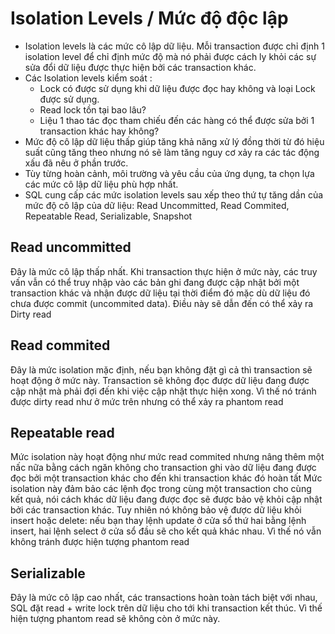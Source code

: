 # Isolation Levels / Mức độ độc lập
+ Isolation levels là các mức cô lập dữ liệu. Mỗi transaction được chỉ định 1 isolation level để chỉ định mức độ mà nó phải được cách ly khỏi các sự sửa đổi dữ liệu được thực hiện bởi các transaction khác.
+ Các Isolation levels kiểm soát :
  + Lock có được sử dụng khi dữ liệu được đọc hay không và loại Lock được sử dụng.
  + Read lock tồn tại bao lâu?
  + Liệu 1 thao tác đọc tham chiếu đến các hàng có thể được sửa bởi 1 transaction khác hay không?
+ Mức độ cô lập dữ liệu thấp giúp tăng khả năng xử lý đồng thời từ đó hiệu suất cũng tăng theo nhưng nó sẽ làm tăng nguy cơ xảy ra các tác động xấu đã nêu ở phần trước.
+ Tùy từng hoàn cảnh, môi trường và yêu cầu của ứng dụng, ta chọn lựa các mức cô lập dữ liệu phù hợp nhất.
+ SQL cung cấp các mức isolation levels sau xếp theo thứ tự tăng dần của mức độ cô lập của dữ liệu: Read Uncommitted, Read Commited, Repeatable Read, Serializable, Snapshot

## Read uncommitted

Đây là mức cô lập thấp nhất. Khi transaction thực hiện ở mức này, các truy vấn vẫn có thể truy nhập vào các bản ghi đang được cập nhật bởi một transaction khác và nhận được dữ liệu tại thời điểm đó mặc dù dữ liệu đó chưa được commit (uncommited data). Điều này sẽ dẫn đến có thể xảy ra Dirty read

## Read commited

Đây là mức isolation mặc định, nếu bạn không đặt gì cả thì transaction sẽ hoạt động ở mức này. Transaction sẽ không đọc được dữ liệu đang được cập nhật mà phải đợi đến khi việc cập nhật thực hiện xong. Vì thế nó tránh được dirty read như ở mức trên nhưng có thể xảy ra phantom read

## Repeatable read

Mức isolation này hoạt động như mức read commited nhưng nâng thêm một nấc nữa bằng cách ngăn không cho transaction ghi vào dữ liệu đang được đọc bởi một transaction khác cho đến khi transaction khác đó hoàn tất
Mức isolation này đảm bảo các lệnh đọc trong cùng một transaction cho cùng kết quả, nói cách khác dữ liệu đang được đọc sẽ được bảo vệ khỏi cập nhật bởi các transaction khác. Tuy nhiên nó không bảo vệ được dữ liệu khỏi insert hoặc delete: nếu bạn thay lệnh update ở cửa sổ thứ hai bằng lệnh insert, hai lệnh select ở cửa sổ đầu sẽ cho kết quả khác nhau. Vì thế nó vẫn không tránh được hiện tượng phantom read

## Serializable

Đây là mức cô lập cao nhất, các transactions hoàn toàn tách biệt với nhau, SQL đặt read + write lock trên dữ liệu cho tới khi transaction kết thúc. Vì thế hiện tượng phantom read sẽ không còn ở mức này.
